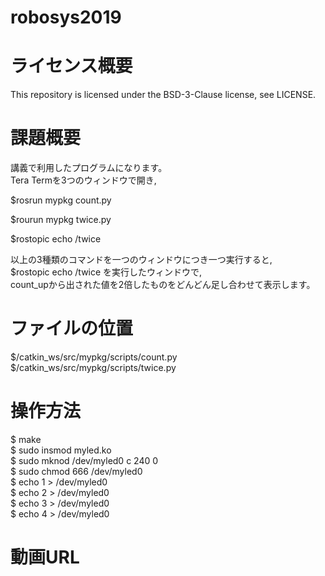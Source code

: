 # robosys2019

# ライセンス概要

This repository is licensed under the BSD-3-Clause license, see LICENSE.

# 課題概要

講義で利用したプログラムになります。<br>
Tera Termを3つのウィンドウで開き,<br>

$rosrun mypkg count.py <br>

$rourun mypkg twice.py <br>

$rostopic echo /twice <br>

以上の3種類のコマンドを一つのウィンドウにつき一つ実行すると,　<br>
$rostopic echo /twice を実行したウィンドウで,<br>
count_upから出された値を2倍したものをどんどん足し合わせて表示します。<br>

# ファイルの位置

$/catkin_ws/src/mypkg/scripts/count.py <br>
$/catkin_ws/src/mypkg/scripts/twice.py <br>

# 操作方法

$ make <br>
$ sudo insmod myled.ko <br>
$ sudo mknod /dev/myled0 c 240 0 <br>
$ sudo chmod 666 /dev/myled0 <br>
$ echo 1 > /dev/myled0 <br>
$ echo 2 > /dev/myled0 <br>
$ echo 3 > /dev/myled0 <br>
$ echo 4 > /dev/myled0 <br>

# 動画URL
